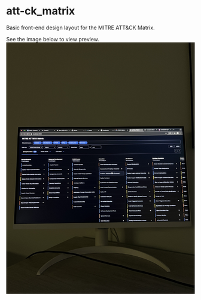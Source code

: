 # att-ck_matrix

Basic front-end design layout for the MITRE ATT&CK Matrix.

See the image below to view preview.
![Alt text](https://github.com/iamethanglenny/att-ck_matrix/blob/main/IMG_5631.jpeg)
